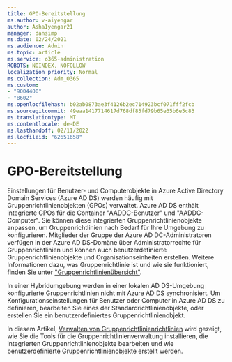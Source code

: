 ```yaml
---
title: GPO-Bereitstellung
ms.author: v-aiyengar
author: AshaIyengar21
manager: dansimp
ms.date: 02/24/2021
ms.audience: Admin
ms.topic: article
ms.service: o365-administration
ROBOTS: NOINDEX, NOFOLLOW
localization_priority: Normal
ms.collection: Adm_O365
ms.custom:
- "9004400"
- "8602"
ms.openlocfilehash: b02ab0873ae3f4126b2ec714923bcf071fff2fcb
ms.sourcegitcommit: 49eaa1417714617d768df85fd79b65e35b6e5c83
ms.translationtype: MT
ms.contentlocale: de-DE
ms.lasthandoff: 02/11/2022
ms.locfileid: "62651658"
---
```

# <a name="gpo-deployment"></a>GPO-Bereitstellung

Einstellungen für Benutzer- und Computerobjekte in Azure Active Directory Domain Services (Azure AD DS) werden häufig mit Gruppenrichtlinienobjekten (GPOs) verwaltet. Azure AD DS enthält integrierte GPOs für die Container "AADDC-Benutzer" und "AADDC-Computer". Sie können diese integrierten Gruppenrichtlinienobjekte anpassen, um Gruppenrichtlinien nach Bedarf für Ihre Umgebung zu konfigurieren. Mitglieder der Gruppe der Azure AD DC-Administratoren verfügen in der Azure AD DS-Domäne über Administratorrechte für Gruppenrichtlinien und können auch benutzerdefinierte Gruppenrichtlinienobjekte und Organisationseinheiten erstellen. Weitere Informationen dazu, was Gruppenrichtlinie ist und wie sie funktioniert, finden Sie unter ["Gruppenrichtlinienübersicht"](https://docs.microsoft.com/previous-versions/windows/it-pro/windows-server-2012-R2-and-2012/hh831791(v=ws.11)).

In einer Hybridumgebung werden in einer lokalen AD DS-Umgebung konfigurierte Gruppenrichtlinien nicht mit Azure AD DS synchronisiert. Um Konfigurationseinstellungen für Benutzer oder Computer in Azure AD DS zu definieren, bearbeiten Sie eines der Standardrichtlinienobjekte, oder erstellen Sie ein benutzerdefiniertes Gruppenrichtlinienobjekt.

In diesem Artikel, [Verwalten von Gruppenrichtlinienrichtlinien](https://docs.microsoft.com/azure/active-directory-domain-services/manage-group-policy) wird gezeigt, wie Sie die Tools für die Gruppenrichtlinienverwaltung installieren, die integrierten Gruppenrichtlinienobjekte bearbeiten und wie benutzerdefinierte Gruppenrichtlinienobjekte erstellt werden.
